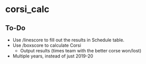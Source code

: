 # corsi_calc

## To-Do
- Use /linescore to fill out the results in Schedule table.
- Use /boxscore to calculate Corsi
    - Output results (times team with the better corse won/lost)
- Multiple years, instead of just 2019-20